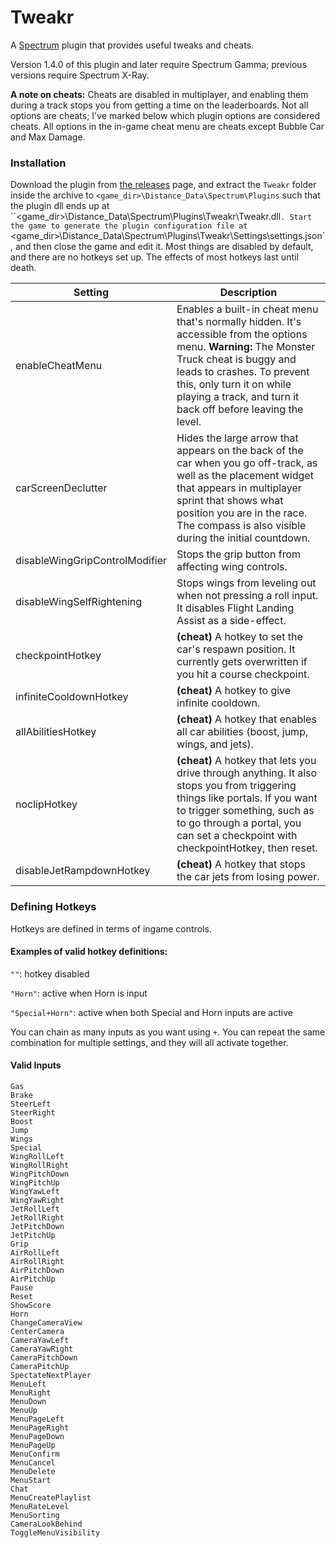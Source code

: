 # Tweakr

A [Spectrum](https://github.com/Ciastex/Spectrum) plugin that provides useful tweaks and cheats.

Version 1.4.0 of this plugin and later require Spectrum Gamma; previous versions require Spectrum X-Ray.

**A note on cheats:** Cheats are disabled in multiplayer, and enabling them during a track stops you from getting a time on the leaderboards. Not all options are cheats; I've marked below which plugin options are considered cheats. All options in the in-game cheat menu are cheats except Bubble Car and Max Damage.

### Installation

Download the plugin from [the releases](https://github.com/Seeker14491/Tweakr/releases) page, and extract the `Tweakr` folder inside the archive to `<game_dir>\Distance_Data\Spectrum\Plugins` such that the plugin dll ends up at ``<game_dir>\Distance_Data\Spectrum\Plugins\Tweakr\Tweakr.dll`. Start the game to generate the plugin configuration file at `<game_dir>\Distance_Data\Spectrum\Plugins\Tweakr\Settings\settings.json`, and then close the game and edit it. Most things are disabled by default, and there are no hotkeys set up. The effects of most hotkeys last until death.

| Setting                        | Description                                                  |
| ------------------------------ | ------------------------------------------------------------ |
| enableCheatMenu                | Enables a built-in cheat menu that's normally hidden. It's accessible from the options menu. **Warning:** The Monster Truck cheat is buggy and leads to crashes. To prevent this, only turn it on while playing a track, and turn it back off before leaving the level. |
| carScreenDeclutter             | Hides the large arrow that appears on the back of the car when you go off-track, as well as the placement widget that appears in multiplayer sprint that shows what position you are in the race. The compass is also visible during the initial countdown. |
| disableWingGripControlModifier | Stops the grip button from affecting wing controls.          |
| disableWingSelfRightening | Stops wings from leveling out when not pressing a roll input. It disables Flight Landing Assist as a side-effect. |
| checkpointHotkey               | **(cheat)** A hotkey to set the car's respawn position. It currently gets overwritten if you hit a course checkpoint. |
| infiniteCooldownHotkey         | **(cheat)** A hotkey to give infinite cooldown.              |
| allAbilitiesHotkey             | **(cheat)** A hotkey that enables all car abilities (boost, jump, wings, and jets). |
| noclipHotkey                   | **(cheat)** A hotkey that lets you drive through anything. It also stops you from triggering things like portals. If you want to trigger something, such as to go through a portal, you can set a checkpoint with checkpointHotkey, then reset. |
| disableJetRampdownHotkey       | **(cheat)** A hotkey that stops the car jets from losing power. |

### Defining Hotkeys

Hotkeys are defined in terms of ingame controls.

#### Examples of valid hotkey definitions:

`""`: hotkey disabled

`"Horn"`: active when Horn is input

`"Special+Horn"`: active when both Special and Horn inputs are active

You can chain as many inputs as you want using `+`. You can repeat the same combination for multiple settings, and they will all activate together.

#### Valid Inputs

```
Gas
Brake
SteerLeft
SteerRight
Boost
Jump
Wings
Special
WingRollLeft
WingRollRight
WingPitchDown
WingPitchUp
WingYawLeft
WingYawRight
JetRollLeft
JetRollRight
JetPitchDown
JetPitchUp
Grip
AirRollLeft
AirRollRight
AirPitchDown
AirPitchUp
Pause
Reset
ShowScore
Horn
ChangeCameraView
CenterCamera
CameraYawLeft
CameraYawRight
CameraPitchDown
CameraPitchUp
SpectateNextPlayer
MenuLeft
MenuRight
MenuDown
MenuUp
MenuPageLeft
MenuPageRight
MenuPageDown
MenuPageUp
MenuConfirm
MenuCancel
MenuDelete
MenuStart
Chat
MenuCreatePlaylist
MenuRateLevel
MenuSorting
CameraLookBehind
ToggleMenuVisibility
```
